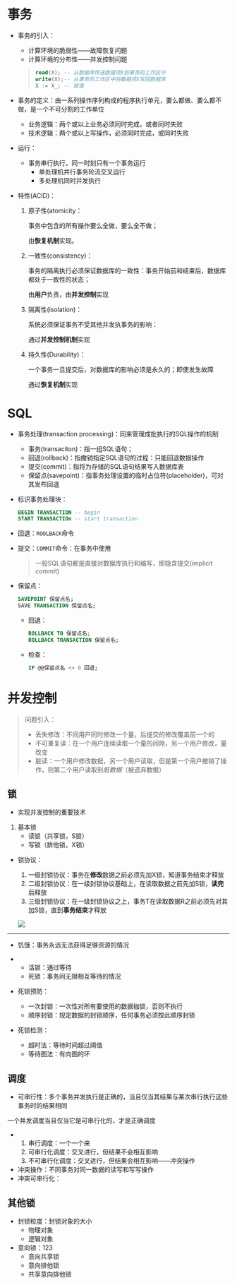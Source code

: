 # 事务

+ 事务的引入：

  + 计算环境的脆弱性——故障恢复问题
  + 计算环境的分布性——并发控制问题

  > ```sql
  > read(X); -- 从数据库传送数据项X到事务的工作区中
  > write(X);-- 从事务的工作区中将数据项X写回数据库
  > X := X_; -- 赋值
  > ```

+ 事务的定义：由一系列操作序列构成的程序执行单元，要么都做、要么都不做，是一个不可分割的工作单位

  + 业务逻辑：两个或以上业务必须同时完成，或者同时失败
  + 技术逻辑：两个或以上写操作，必须同时完成，或同时失败

+ 运行：

  + 事务串行执行，同一时刻只有一个事务运行
    + 单处理机并行事务轮流交叉运行
    + 多处理机同时并发执行

+ 特性(ACID)：

  1. 原子性(atomicity：

     事务中包含的所有操作要么全做，要么全不做；

     由**恢复机制**实现。

  2. 一致性(consistency)：

     事务的隔离执行必须保证数据库的一致性：事务开始前和结束后，数据库都处于一致性的状态；

     由**用户**负责，由**并发控制**实现

  3. 隔离性(isolation)：

     系统必须保证事务不受其他并发执事务的影响：

     通过**并发控制机制**实现

  4. 持久性(Durability)：

     一个事务一旦提交后，对数据库的影响必须是永久的；即使发生故障

     通过**恢复机制**实现

# SQL

+ 事务处理(transaction processing)：同来管理成批执行的SQL操作的机制
  + 事务(transaciton)：指一组SQL语句；
  + 回退(rollback)：指撤销指定SQL语句的过程：只能回退数据操作
  + 提交(commit)：指将为存储的SQL语句结果写入数据库表
  + 保留点(savepoint)：指事务处理设置的临时占位符(placeholder)，可对其发布回退

+ 标识事务处理块：

  ```sql
  BEGIN TRANSACTION -- begin
  START TRANSACTIOn -- start transaction
  ```

+ 回退：`ROOLBACK`命令

+ 提交：`COMMIT`命令：在事务中使用

  > 一般SQL语句都是直接对数据库执行和编写，即隐含提交(implicit commit)

+ 保留点：

  ```sql
  SAVEPOINT 保留点名;
  SAVE TRANSACTION 保留点名;
  ```

  + 回退：

    ```sql
    ROLLBACK TO 保留点名;
    ROLLBACK TRANSACTION 保留点名;
    ```

  + 检查：

    ```sql
    IF @@保留点名 <> 0 回退;
    ```

# 并发控制

> 问题引入：
>
> + 丢失修改：不同用户同时修改一个量，后提交的修改覆盖前一个的
> + 不可重复读：在一个用户连续读取一个量的间隙，另一个用户修改，量改变
> + 脏读：一个用户修改数据，另一个用户读取，但是第一个用户撤销了操作，则第二个用户读取到*脏数据*（被遗弃数据）

## 锁

+ 实现并发控制的重要技术

1. 基本锁
   + 读锁（共享锁，S锁）
   + 写锁（排他锁，X锁）

+ 锁协议：

  1. 一级封锁协议：事务在**修改**数据之前必须先加X锁，知道事务结束才释放
  2. 二级封锁协议：在一级封锁协议基础上，在读取数据之前先加S锁，**读完**后释放
  3. 三级封锁协议：在一级封锁协议之上，事务T在读取数据R之前必须先对其加S锁，直到**事务结束**才释放

  ![](https://cdn.jsdelivr.net/gh/zweix123/CS-notes@master/source/Database-System/封锁协议效果.png)

------

+ 饥饿：事务永远无法获得足够资源的情况
+ + 活锁：通过等待
  + 死锁：事务间无限相互等待的情况

+ 死锁预防：
  + 一次封锁：一次性对所有要使用的数据枷锁，否则不执行
  + 顺序封锁：规定数据的封锁顺序，任何事务必须按此顺序封锁
+ 死锁检测：
  + 超时法：等待时间超过阈值
  + 等待图法：有向图的环

## 调度

+ 可串行性：多个事务并发执行是正确的，当且仅当其结果与某次串行执行这些事务时的结果相同

一个并发调度当且仅当它是可串行化的，才是正确调度

+ 1. 串行调度：一个一个来
  2. 可串行化调度：交叉进行，但结果不会相互影响
  3. 不可串行化调度：交叉进行，但结果会相互影响——冲突操作
+ 冲突操作：不同事务对同一数据的读写和写写操作
+ 冲突可串行化：

## 其他锁

+ 封锁粒度：封锁对象的大小
  + 物理对象
  + 逻辑对象
+ 意向锁：123
  + 意向共享锁
  + 意向排他锁
  + 共享意向排他锁
